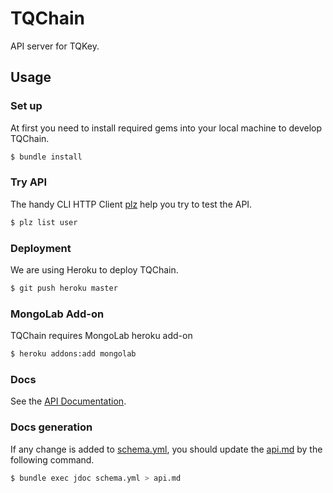 # TQChain
API server for TQKey.

## Usage

### Set up
At first you need to install required gems into your local machine to develop TQChain.

```sh
$ bundle install
```

### Try API
The handy CLI HTTP Client [plz](https://github.com/r7kamura/plz) help you try to test the API.

```sh
$ plz list user
```

### Deployment
We are using Heroku to deploy TQChain.

```sh
$ git push heroku master
```

### MongoLab Add-on
TQChain requires MongoLab heroku add-on

```sh
$ heroku addons:add mongolab
```

### Docs
See the [API Documentation](api.md).

### Docs generation
If any change is added to [schema.yml](schema.yml),
you should update the [api.md](api.md) by the following command.

```sh
$ bundle exec jdoc schema.yml > api.md
```
